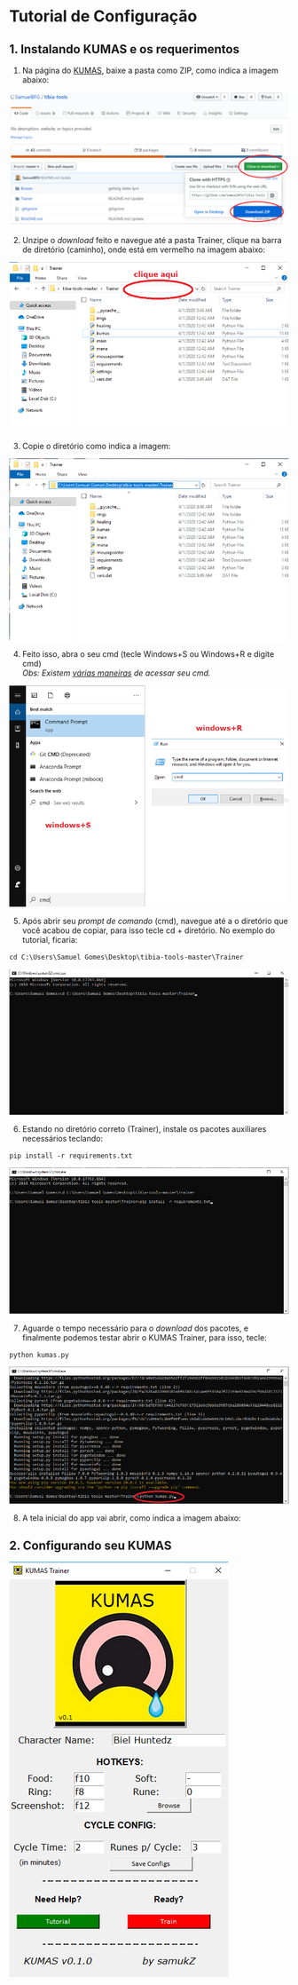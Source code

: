 # Tutorial de Configuração

## 1. Instalando KUMAS e os requerimentos

1. Na página do [KUMAS](https://github.com/SamuelBFG/tibia-tools), baixe a pasta como ZIP, como indica a imagem abaixo:

![alt text](https://github.com/SamuelBFG/tibia-tools/blob/master/Trainer/tutorial/imgs/install.png?raw=true "Download KUMAS")

2. Unzipe o *download* feito e navegue até a pasta Trainer, clique na barra de diretório (caminho), onde está em vermelho na imagem abaixo:

![alt text](https://github.com/SamuelBFG/tibia-tools/blob/master/Trainer/tutorial/imgs/install0_0.png?raw=true "Find path")

3. Copie o diretório como indica a imagem:

![alt text](https://github.com/SamuelBFG/tibia-tools/blob/master/Trainer/tutorial/imgs/install0_1.png?raw=true "Copy path")

4. Feito isso, abra o seu cmd (tecle Windows+S ou Windows+R e digite cmd)<br/>
*Obs: Existem [várias maneiras](https://www.techtudo.com.br/listas/noticia/2016/05/mais-de-dez-maneiras-de-abrir-o-prompt-de-comando-no-windows-10.html) de acessar seu cmd.*

![alt text](https://github.com/SamuelBFG/tibia-tools/blob/master/Trainer/tutorial/imgs/config0_0.png?raw=true "Open cmd")

5. Após abrir seu *prompt de comando* (cmd), navegue até a o diretório que você acabou de copiar, para isso tecle cd + diretório. No 
exemplo do tutorial, ficaria:
```shell
cd C:\Users\Samuel Gomes\Desktop\tibia-tools-master\Trainer
```
![alt text](https://github.com/SamuelBFG/tibia-tools/blob/master/Trainer/tutorial/imgs/install1_0.png?raw=true "Cd cmd")

6. Estando no diretório correto (Trainer), instale os pacotes auxiliares necessários teclando:
```shell
pip install -r requirements.txt
```
![alt text](https://github.com/SamuelBFG/tibia-tools/blob/master/Trainer/tutorial/imgs/install1_1.png?raw=true "Install requirements.txt")

7. Aguarde o tempo necessário para o *download* dos pacotes, e finalmente podemos testar abrir o KUMAS Trainer, para isso, tecle:
```shell
python kumas.py
```
![alt text](https://github.com/SamuelBFG/tibia-tools/blob/master/Trainer/tutorial/imgs/install2_0.png?raw=true "deploying KUMAS")

8. A tela inicial do app vai abrir, como indica a imagem abaixo:


## 2. Configurando seu KUMAS


![alt text](https://github.com/SamuelBFG/tibia-tools/blob/master/Trainer/tutorial/imgs/kumas0.png?raw=true "KUMAS")

